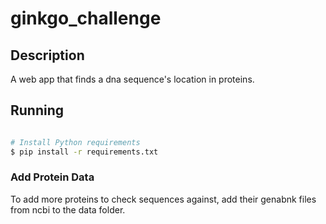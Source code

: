 # ginkgo_challenge

## Description

A web app that finds a dna sequence's location in proteins.

## Running

```bash

# Install Python requirements
$ pip install -r requirements.txt
```
### Add Protein Data
To add more proteins to check sequences against, add their genabnk files from ncbi to the data folder.
